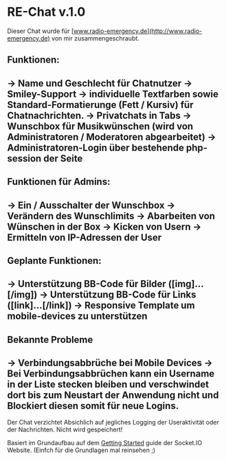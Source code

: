 # RE-Chat v.1.0 

Dieser Chat wurde für [www.radio-emergency.de](http://www.radio-emergency.de) von mir zusammengeschraubt.

Funktionen:
------------------------------------------
  -> Name und Geschlecht für Chatnutzer
  -> Smiley-Support
  -> individuelle Textfarben sowie Standard-Formatierunge (Fett / Kursiv) für Chatnachrichten.
  -> Privatchats in Tabs
  -> Wunschbox für Musikwünschen (wird von Administratoren / Moderatoren abgearbeitet)
  -> Administratoren-Login über bestehende php-session der Seite
------------------------------------------

Funktionen für Admins:
------------------------------------------
  -> Ein / Ausschalter der Wunschbox
  -> Verändern des Wunschlimits
  -> Abarbeiten von Wünschen in der Box
  -> Kicken von Usern
  -> Ermitteln von IP-Adressen der User
------------------------------------------

Geplante Funktionen:
------------------------------------------
  -> Unterstützung BB-Code für Bilder ([img]...[/img])
  -> Unterstützung BB-Code für Links ([link]...[/link])
  -> Responsive Template um mobile-devices zu unterstützen
------------------------------------------

Bekannte Probleme
------------------------------------------
  -> Verbindungsabbrüche bei Mobile Devices
  -> Bei Verbindungsabbrüchen kann ein Username in der Liste stecken bleiben und verschwindet dort bis zum Neustart der
     Anwendung nicht und Blockiert diesen somit für neue Logins.
------------------------------------------


Der Chat verzichtet Absichlich auf jegliches Logging der Useraktivität oder der Nachrichten.
Nicht wird gespeichert!


Basiert im Grundaufbau auf dem [Getting Started](http://socket.io/get-started/chat/) guide 
der Socket.IO Website. (Einfch für die Grundlagen mal reinsehen ;) 

